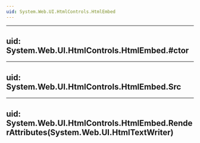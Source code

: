 ```yaml
---
uid: System.Web.UI.HtmlControls.HtmlEmbed
---
```


---
uid: System.Web.UI.HtmlControls.HtmlEmbed.#ctor
---

---
uid: System.Web.UI.HtmlControls.HtmlEmbed.Src
---

---
uid: System.Web.UI.HtmlControls.HtmlEmbed.RenderAttributes(System.Web.UI.HtmlTextWriter)
---
